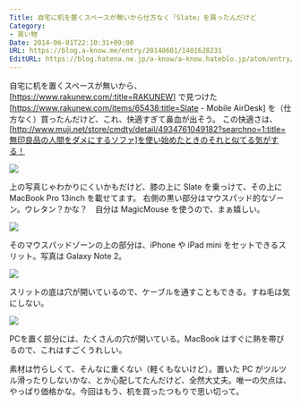 ```yaml
---
Title: 自宅に机を置くスペースが無いから仕方なく「Slate」を買ったんだけど
Category:
- 買い物
Date: 2014-06-01T22:10:31+09:00
URL: https://blog.a-know.me/entry/20140601/1401628231
EditURL: https://blog.hatena.ne.jp/a-know/a-know.hateblo.jp/atom/entry/12921228815727979221
---
```


自宅に机を置くスペースが無いから、[https://www.rakunew.com/:title=RAKUNEW] で見つけた [https://www.rakunew.com/items/65438:title=Slate - Mobile AirDesk] を（仕方なく）買ったんだけど、これ、快適すぎて鼻血が出そう。
この快適さは、[http://www.muji.net/store/cmdty/detail/4934761049182?searchno=1:title=無印良品の人間をダメにするソファ]を使い始めたときのそれと似てる気がする！


<img src="//lh4.ggpht.com/HJ9erws8-vuLnM3c8D8eOTf_O6HY0WUQDG3OH0mVdIUJgt0DpfesZ2r1Av5OX2hcCjwcnWjDnxdSpUYNQfyRvvI=s800">


上の写真じゃわかりにくいかもだけど、膝の上に Slate を乗っけて、その上に MacBook Pro 13inch を載せてます。
右側の黒い部分はマウスパッド的なゾーン。ウレタン？かな？　自分は MagicMouse を使うので、まぁ嬉しい。


<img src="//lh3.ggpht.com/THyYINek7YBby3kGi-wUGV79KPGg-jtDezh38NFRd1x9cAW3oYKUPVdjUI-gcNmgSwtuPeV0vHONZG9njo9dPA=s800">


そのマウスパッドゾーンの上の部分は、iPhone や iPad mini をセットできるスリット。写真は Galaxy Note 2。


<img src="//lh3.ggpht.com/C7RJ8yNKIsUcyp9fCzpbpCxP1qQiPRx6FqGG_azP1NAHbYK5xyGqWoqo7SCzoKVqFAMQunOJXmrP1Ynj5xaHunw=s800">


スリットの底は穴が開いているので、ケーブルを通すこともできる。すね毛は気にしない。


<img src="//lh5.ggpht.com/joyi3ocYIcAs9Ju2BC0OCnVfsx2nFSP5ugwwojbe0hiMkg9Qb-aF1IcK05II6jeWfTjD2PvVK53E1YAsRvH5tFM1=s800">


PCを置く部分には、たくさんの穴が開いている。MacBook はすぐに熱を帯びるので、これはすごくうれしい。


素材は竹らしくて、そんなに重くない（軽くもないけど）。置いた PC がツルツル滑ったりしないかな、とか心配してたんだけど、全然大丈夫。唯一の欠点は、やっぱり価格かな。今回はもう、机を買ったつもりで思い切って。


<script src="https://moshi-moshi.moshimo.works/moshimoshi/a_know_blog/20140601-1401628231?title=%E8%87%AA%E5%AE%85%E3%81%AB%E6%9C%BA%E3%82%92%E7%BD%AE%E3%81%8F%E3%82%B9%E3%83%9A%E3%83%BC%E3%82%B9%E3%81%8C%E7%84%A1%E3%81%84%E3%81%8B%E3%82%89%E4%BB%95%E6%96%B9%E3%81%AA%E3%81%8F%E3%80%8CSlate%E3%80%8D%E3%82%92%E8%B2%B7%E3%81%A3%E3%81%9F%E3%82%93%E3%81%A0%E3%81%91%E3%81%A9"></script>
